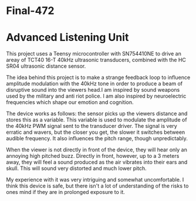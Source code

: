 # Final-472

# Advanced Listening Unit

This project uses a Teensy microcontroller with SN754410NE to drive an areay of TCT40 16-T 40kHz ultrasonic transducers, combined with the HC SR04 ultrasonic distance sensor.

The idea behind this project is to make a strange feedback loop to influence amplitude modulation with the 40kHz tone in order to produce a beam of disruptive sound into the viewers head.I am inspired by sound weapons used by the military and anti riot police. I am also inspired by neuroelectric frequencies which shape our emotion and cognition.

The device works as follows: the sensor picks up the viewers distance and stores this as a variable. This variable is used to modulate the amplitude of the 40kHz PWM signal sent to the transducer driver. The signal is very erratic and wavers, but the closer you get, the slower it switches between audible frequency. It also influences the pitch range, though unpredictably.

When the viewer is not directly in front of the device, they will hear only an annoying high pitched buzz. Directly in front, however, up to a 3 meters away, they will feel a sound produced as the air vibrates into their ears and skull. This will sound very distorted and much lower pitch.

My experience with it was very intriguing and somewhat uncomfortable. I think this device is safe, but there isn't a lot of understanding of the risks to ones mind if they are in prolonged exposure to it.

